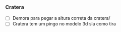 ### Cratera
- [ ] Demora para pegar a altura correta da cratera/
- [ ] Cratera tem um pingo no modelo 3d sla como tira
